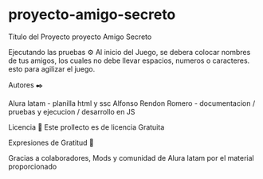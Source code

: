 # proyecto-amigo-secreto

Título del Proyecto
proyecto Amigo Secreto



Ejecutando las pruebas ⚙️
Al inicio del Juego, se debera colocar nombres de tus amigos, los cuales no debe llevar espacios, numeros o caracteres. esto para agilizar el juego.


Autores ✒️

Alura latam - planilla html y ssc
Alfonso Rendon Romero - documentacion / pruebas y ejecucion / desarrollo en JS 

Licencia 📄
Este prollecto es de licencia Gratuita 

Expresiones de Gratitud 🎁

Gracias a colaboradores, Mods y comunidad de Alura latam por el material proporcionado 
